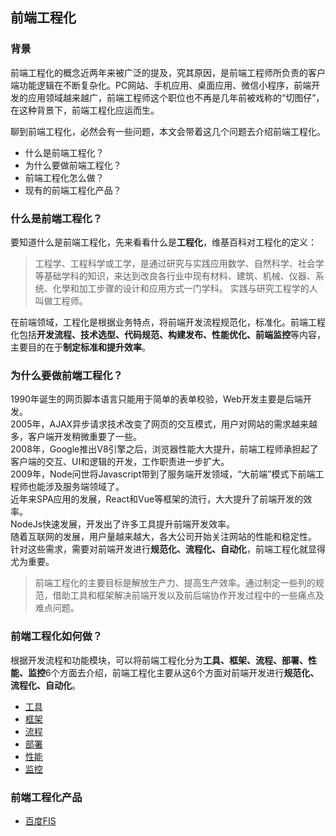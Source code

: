 ## 前端工程化

### 背景
前端工程化的概念近两年来被广泛的提及，究其原因，是前端工程师所负责的客户端功能逻辑在不断复杂化。PC网站、手机应用、桌面应用、微信小程序，前端开发的应用领域越来越广，前端工程师这个职位也不再是几年前被戏称的“切图仔”，在这种背景下，前端工程化应运而生。

聊到前端工程化，必然会有一些问题，本文会带着这几个问题去介绍前端工程化。
* 什么是前端工程化？
* 为什么要做前端工程化？
* 前端工程化怎么做？
* 现有的前端工程化产品？

### 什么是前端工程化？
要知道什么是前端工程化，先来看看什么是**工程化**，维基百科对工程化的定义：
> 工程学、工程科学或工学，是通过研究与实践应用数学、自然科学、社会学等基础学科的知识，来达到改良各行业中现有材料、建筑、机械、仪器、系统、化學和加工步骤的设计和应用方式一门学科。 实践与研究工程学的人叫做工程师。
> 

在前端领域，工程化是根据业务特点，将前端开发流程规范化，标准化。前端工程化包括**开发流程、技术选型、代码规范、构建发布、性能优化、前端监控**等内容，主要目的在于**制定标准和提升效率**。

### 为什么要做前端工程化？
1990年诞生的网页脚本语言只能用于简单的表单校验，Web开发主要是后端开发。  
2005年，AJAX异步请求技术改变了网页的交互模式，用户对网站的需求越来越多，客户端开发稍微重要了一些。  
2008年，Google推出V8引擎之后，浏览器性能大大提升，前端工程师承担起了客户端的交互、UI和逻辑的开发，工作职责进一步扩大。  
2009年，Node问世将Javascript带到了服务端开发领域，“大前端”模式下前端工程师也能涉及服务端领域了。  
近年来SPA应用的发展，React和Vue等框架的流行，大大提升了前端开发的效率。  
NodeJs快速发展，开发出了许多工具提升前端开发效率。  
随着互联网的发展，用户量越来越大，各大公司开始关注网站的性能和稳定性。  
针对这些需求，需要对前端开发进行**规范化、流程化、自动化**，前端工程化就显得尤为重要。

>前端工程化的主要目标是解放生产力、提高生产效率。通过制定一些列的规范，借助工具和框架解决前端开发以及前后端协作开发过程中的一些痛点及难点问题。

### 前端工程化如何做？
根据开发流程和功能模块，可以将前端工程化分为**工具、框架、流程、部署、性能、监控**6个方面去介绍，前端工程化主要从这6个方面对前端开发进行**规范化、流程化、自动化**。

* [工具](#)
* [框架](#)
* [流程](#)
* [部署](./deploy.md)
* [性能](#)
* [监控](#)

### 前端工程化产品
* <a href="http://fis.baidu.com/" target="_blank">百度FIS</a>

